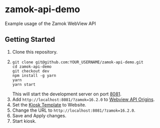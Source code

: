 # zamok-api-demo

Example usage of the Zamok WebView API

## Getting Started

1. Clone this repository.
2. ```
   git clone git@github.com:YOUR_USERNAME/zamok-api-demo.git
   cd zamok-api-demo
   git checkout dev
   npm install -g yarn
   yarn
   yarn start
   ```
   This will start the development server on port [8081](http://localhost:8081/).
3. Add `http://localhost:8081/?zamok=16.2.0` to [Webview API Origins](https://www.kioskdashboard.com/settings).
4. Set the [Kiosk Template](https://www.kioskdashboard.com/solution/homepage) to Website.
5. Change the URL to `http://localhost:8081/?zamok=16.2.0`.
6. Save and Apply changes.
7. Start kiosk.
